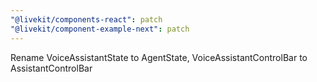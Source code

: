 ```yaml
---
"@livekit/components-react": patch
"@livekit/component-example-next": patch
---
```


Rename VoiceAssistantState to AgentState, VoiceAssistantControlBar to AssistantControlBar
